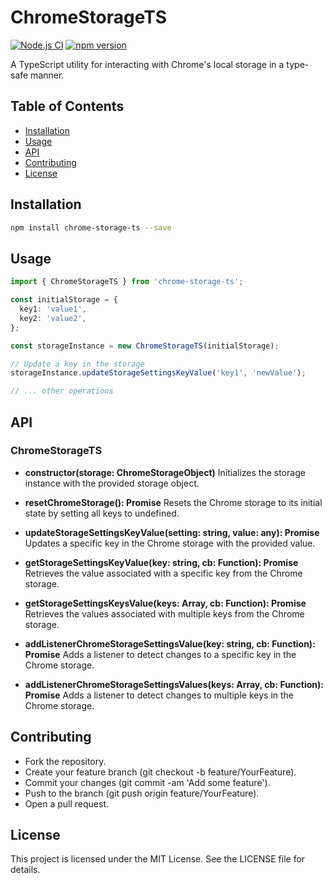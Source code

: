 # ChromeStorageTS
[![Node.js CI](https://github.com/Chaysen/chrome-storage-ts-utility/actions/workflows/nodejs.yml/badge.svg?branch=main&event=push)](https://github.com/Chaysen/chrome-storage-ts-utility/actions/workflows/nodejs.yml)
[![npm version](https://badge.fury.io/js/chrome-storegae-ts.svg)](https://badge.fury.io/js/chrome-storegae-ts)

A TypeScript utility for interacting with Chrome's local storage in a type-safe manner.

## Table of Contents

- [Installation](#installation)
- [Usage](#usage)
- [API](#api)
- [Contributing](#contributing)
- [License](#license)

## Installation

```bash
npm install chrome-storage-ts --save
```
## Usage 

```typescript
import { ChromeStorageTS } from 'chrome-storage-ts';

const initialStorage = {
  key1: 'value1',
  key2: 'value2',
};

const storageInstance = new ChromeStorageTS(initialStorage);

// Update a key in the storage
storageInstance.updateStorageSettingsKeyValue('key1', 'newValue');

// ... other operations
```
## API
### ChromeStorageTS
- **constructor(storage: ChromeStorageObject)**
Initializes the storage instance with the provided storage object.

- **resetChromeStorage(): Promise<void>**
Resets the Chrome storage to its initial state by setting all keys to undefined.

- **updateStorageSettingsKeyValue(setting: string, value: any): Promise<void>**
Updates a specific key in the Chrome storage with the provided value.

- **getStorageSettingsKeyValue(key: string, cb: Function): Promise<void>**
Retrieves the value associated with a specific key from the Chrome storage.

- **getStorageSettingsKeysValue(keys: Array<string>, cb: Function): Promise<void>**
Retrieves the values associated with multiple keys from the Chrome storage.

- **addListenerChromeStorageSettingsValue(key: string, cb: Function): Promise<void>**
Adds a listener to detect changes to a specific key in the Chrome storage.

- **addListenerChromeStorageSettingsValues(keys: Array<string>, cb: Function): Promise<void>**
Adds a listener to detect changes to multiple keys in the Chrome storage.

## Contributing
- Fork the repository.
- Create your feature branch (git checkout -b feature/YourFeature).
- Commit your changes (git commit -am 'Add some feature').
- Push to the branch (git push origin feature/YourFeature).
- Open a pull request.
## License
This project is licensed under the MIT License. See the LICENSE file for details.
